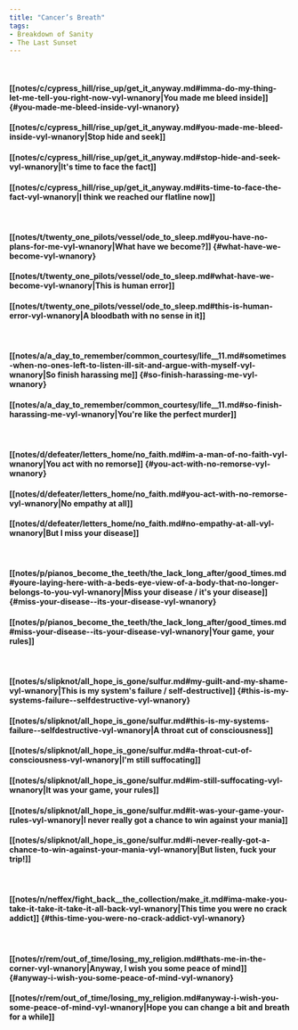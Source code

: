 ```yaml
---
title: "Cancer’s Breath"
tags:
- Breakdown of Sanity
- The Last Sunset
---
```

&nbsp;
#### [[notes/c/cypress_hill/rise_up/get_it_anyway.md#imma-do-my-thing-let-me-tell-you-right-now-vyl-wnanory|You made me bleed inside]] {#you-made-me-bleed-inside-vyl-wnanory}
#### [[notes/c/cypress_hill/rise_up/get_it_anyway.md#you-made-me-bleed-inside-vyl-wnanory|Stop hide and seek]]
#### [[notes/c/cypress_hill/rise_up/get_it_anyway.md#stop-hide-and-seek-vyl-wnanory|It's time to face the fact]]
#### [[notes/c/cypress_hill/rise_up/get_it_anyway.md#its-time-to-face-the-fact-vyl-wnanory|I think we reached our flatline now]]
&nbsp;
#### [[notes/t/twenty_one_pilots/vessel/ode_to_sleep.md#you-have-no-plans-for-me-vyl-wnanory|What have we become?]] {#what-have-we-become-vyl-wnanory}
#### [[notes/t/twenty_one_pilots/vessel/ode_to_sleep.md#what-have-we-become-vyl-wnanory|This is human error]]
#### [[notes/t/twenty_one_pilots/vessel/ode_to_sleep.md#this-is-human-error-vyl-wnanory|A bloodbath with no sense in it]]
&nbsp;
#### [[notes/a/a_day_to_remember/common_courtesy/life__11.md#sometimes-when-no-ones-left-to-listen-ill-sit-and-argue-with-myself-vyl-wnanory|So finish harassing me]] {#so-finish-harassing-me-vyl-wnanory}
#### [[notes/a/a_day_to_remember/common_courtesy/life__11.md#so-finish-harassing-me-vyl-wnanory|You're like the perfect murder]]
&nbsp;
#### [[notes/d/defeater/letters_home/no_faith.md#im-a-man-of-no-faith-vyl-wnanory|You act with no remorse]] {#you-act-with-no-remorse-vyl-wnanory}
#### [[notes/d/defeater/letters_home/no_faith.md#you-act-with-no-remorse-vyl-wnanory|No empathy at all]]
#### [[notes/d/defeater/letters_home/no_faith.md#no-empathy-at-all-vyl-wnanory|But I miss your disease]]
&nbsp;
#### [[notes/p/pianos_become_the_teeth/the_lack_long_after/good_times.md#youre-laying-here-with-a-beds-eye-view-of-a-body-that-no-longer-belongs-to-you-vyl-wnanory|Miss your disease / it's your disease]] {#miss-your-disease--its-your-disease-vyl-wnanory}
#### [[notes/p/pianos_become_the_teeth/the_lack_long_after/good_times.md#miss-your-disease--its-your-disease-vyl-wnanory|Your game, your rules]]
&nbsp;
#### [[notes/s/slipknot/all_hope_is_gone/sulfur.md#my-guilt-and-my-shame-vyl-wnanory|This is my system's failure / self-destructive]] {#this-is-my-systems-failure--selfdestructive-vyl-wnanory}
#### [[notes/s/slipknot/all_hope_is_gone/sulfur.md#this-is-my-systems-failure--selfdestructive-vyl-wnanory|A throat cut of consciousness]]
#### [[notes/s/slipknot/all_hope_is_gone/sulfur.md#a-throat-cut-of-consciousness-vyl-wnanory|I'm still suffocating]]
#### [[notes/s/slipknot/all_hope_is_gone/sulfur.md#im-still-suffocating-vyl-wnanory|It was your game, your rules]]
#### [[notes/s/slipknot/all_hope_is_gone/sulfur.md#it-was-your-game-your-rules-vyl-wnanory|I never really got a chance to win against your mania]]
#### [[notes/s/slipknot/all_hope_is_gone/sulfur.md#i-never-really-got-a-chance-to-win-against-your-mania-vyl-wnanory|But listen, fuck your trip!]]
&nbsp;
#### [[notes/n/neffex/fight_back__the_collection/make_it.md#ima-make-you-take-it-take-it-take-it-all-back-vyl-wnanory|This time you were no crack addict]] {#this-time-you-were-no-crack-addict-vyl-wnanory}
&nbsp;
#### [[notes/r/rem/out_of_time/losing_my_religion.md#thats-me-in-the-corner-vyl-wnanory|Anyway, I wish you some peace of mind]] {#anyway-i-wish-you-some-peace-of-mind-vyl-wnanory}
#### [[notes/r/rem/out_of_time/losing_my_religion.md#anyway-i-wish-you-some-peace-of-mind-vyl-wnanory|Hope you can change a bit and breath for a while]]
